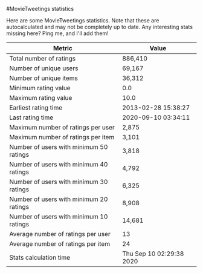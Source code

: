 #MovieTweetings statistics

Here are some MovieTweetings statistics. Note that these are autocalculated and may not be completely up to date. Any interesting stats missing here? Ping me, and I'll add them!

Metric | Value
--- | ---
Total number of ratings                 | 886,410
Number of unique users                  | 69,167
Number of unique items                  | 36,312
Minimum rating value                    | 0.0
Maximum rating value                    | 10.0
Earliest rating time                    | 2013-02-28 15:38:27
Last rating time                        | 2020-09-10 03:34:11
Maximum number of ratings per user      | 2,875
Maximum number of ratings per item      | 3,101
Number of users with minimum 50 ratings | 3,818
Number of users with minimum 40 ratings | 4,792
Number of users with minimum 30 ratings | 6,325
Number of users with minimum 20 ratings | 8,908
Number of users with minimum 10 ratings | 14,681
Average number of ratings per user      | 13
Average number of ratings per item      | 24
Stats calculation time                  | Thu Sep 10 02:29:38 2020

